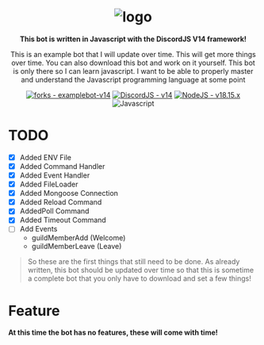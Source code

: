 <h1 align="center">
  <img alt="logo" src="https://uploads.vapee.dev/JolA8/wOfelEmE96.png/raw"><br/>
</h1>

<p align="center"><b>This bot is written in Javascript with the DiscordJS V14 framework!</b></p>

<p align="center">This is an example bot that I will update over time. This will get more things over time. You can also download this bot and work on it yourself. This bot is only there so I can learn javascript. I want to be able to properly master and understand the Javascript programming language at some point</p>

<p align="center">
    <a href="https://github.com/xd-vape/examplebot-v14"><img src="https://img.shields.io/github/forks/xd-vape/examplebot-v14?style=for-the-badge" alt="forks - examplebot-v14"></a>
    <a href="https://discord.js.org/"><img src="https://img.shields.io/badge/DiscordJS-v14-7289da?style=for-the-badge&logo=discord" alt="DiscordJS - v14"></a>
    <a href="https://nodejs.org/en/download"><img src="https://img.shields.io/badge/NodeJS-v18.15.x-6cc24a?style=for-the-badge&logo=nodedotjs" alt="NodeJS - v18.15.x"></a>
    <a><img src="https://img.shields.io/badge/Javascript-F7DF1E?style=for-the-badge&logo=javascript&logoColor=%23fff" alt="Javascript"></a>
</p>

# TODO

- [x] Added ENV File
- [x] Added Command Handler
- [x] Added Event Handler
- [x] Added FileLoader
- [x] Added Mongoose Connection
- [x] Added Reload Command
- [x] AddedPoll Command
- [x] Added Timeout Command
- [ ] Add Events
  - guildMemberAdd (Welcome)
  - guildMemberLeave (Leave)

> So these are the first things that still need to be done. As already written, this bot should be updated over time so that this is sometime a complete bot that you only have to download and set a few things!

# Feature

**At this time the bot has no features, these will come with time!**
